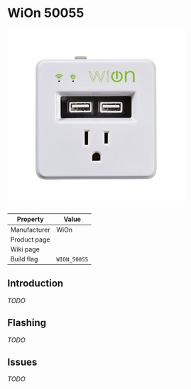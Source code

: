 # WiOn 50055

![WiOn 50055](images/devices/wion-50055.jpg)

|Property|Value|
|---|---|
|Manufacturer|WiOn|
|Product page||
|Wiki page||
|Build flag|`WION_50055`|

## Introduction

*TODO*

## Flashing

*TODO*

## Issues

*TODO*